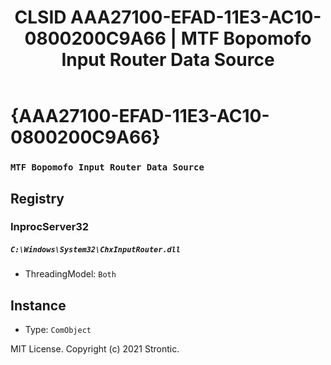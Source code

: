 ﻿---
title: "CLSID AAA27100-EFAD-11E3-AC10-0800200C9A66 | MTF Bopomofo Input Router Data Source"
excerpt: What is COM-Object CLSID AAA27100-EFAD-11E3-AC10-0800200C9A66?
---

# {AAA27100-EFAD-11E3-AC10-0800200C9A66}

### `MTF Bopomofo Input Router Data Source`

## Registry


### InprocServer32

##### `C:\Windows\System32\ChxInputRouter.dll`
* ThreadingModel: `Both`

## Instance

* Type: `ComObject`

MIT License. Copyright (c) 2021 Strontic.


